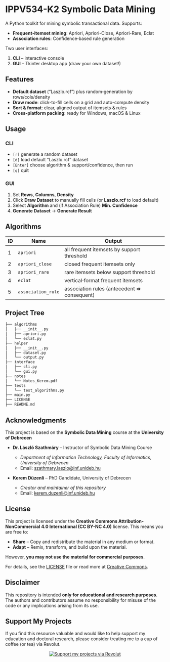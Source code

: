 # IPPV534-K2 Symbolic Data Mining

A Python toolkit for mining symbolic transactional data. Supports:

- **Frequent‐itemset mining**: Apriori, Apriori-Close, Apriori-Rare, Eclat  
- **Association rules**: Confidence‐based rule generation  

Two user interfaces:

1. **CLI** – interactive console  
2. **GUI** – Tkinter desktop app (draw your own dataset!)  


## Features

- **Default dataset** (“Laszlo.rcf”) plus random‐generation by rows/cols/density  
- **Draw mode**: click-to-fill cells on a grid and auto-compute density  
- **Sort & format**: clear, aligned output of itemsets & rules  
- **Cross-platform packing**: ready for Windows, macOS & Linux  


## Usage

### CLI

* `[r]` generate a random dataset
* `[d]` load default “Laszlo.rcf” dataset
* `[Enter]` choose algorithm & support/confidence, then run
* `[q]` quit

### GUI

1. Set **Rows**, **Columns**, **Density**
2. Click **Draw Dataset** to manually fill cells (or **Laszlo.rcf** to load default)
3. Select **Algorithm** and (if Association Rule) **Min. Confidence**
4. **Generate Dataset** → **Generate Result**


## Algorithms

| ID | Name               | Output                                      |
| -- | ------------------ | ------------------------------------------- |
| 1  | `apriori`          | all frequent itemsets by support threshold  |
| 2  | `apriori_close`    | closed frequent itemsets only               |
| 3  | `apriori_rare`     | rare itemsets below support threshold       |
| 4  | `eclat`            | vertical‐format frequent itemsets           |
| 5  | `association_rule` | association rules (antecedent ⇒ consequent) |


## Project Tree

```bash
├── algorithms
│   ├── __init__.py
│   ├── apriori.py
│   └── eclat.py
├── helper
│   ├── __init__.py
│   ├── dataset.py
│   └── output.py
├── interface
│   ├── cli.py
│   └── gui.py
├── notes
│   └── Notes_Kerem.pdf
├── tests
│   └── test_algorithms.py
├── main.py
├── LICENSE
├── README.md
```


## Acknowledgments

This project is based on the **Symbolic Data Mining** course at the **University of Debrecen**

- **Dr. László Szathmáry** – Instructor of Symbolic Data Mining Course

  - _Department of Information Technology, Faculty of Informatics, University of Debrecen_
  - Email: [szathmary.laszlo@inf.unideb.hu](mailto:szathmary.laszlo@inf.unideb.hu)


- **Kerem Düzenli** – PhD Candidate, University of Debrecen

  - _Creator and maintainer of this repository_
  - Email: [kerem.duzenli@inf.unideb.hu](mailto:kerem.duzenli@inf.unideb.hu)


## License

This project is licensed under the **Creative Commons Attribution-NonCommercial 4.0 International (CC BY-NC 4.0)** license. This means you are free to:

- **Share** – Copy and redistribute the material in any medium or format.
- **Adapt** – Remix, transform, and build upon the material.

However, **you may not use the material for commercial purposes**.

For details, see the [LICENSE](LICENSE) file or read more at [Creative Commons](https://creativecommons.org/licenses/by-nc/4.0/).


## Disclaimer

This repository is intended **only for educational and research purposes**. The authors and contributors assume no responsibility for misuse of the code or any implications arising from its use.


## Support My Projects

If you find this resource valuable and would like to help support my education and doctoral research, please consider treating me to a cup of coffee (or tea) via Revolut.

<div align="center">
  <a href="https://revolut.me/krmdznl" target="_blank">
    <img src="https://img.shields.io/badge/Support%20My%20Projects-Donate%20via%20Revolut-orange?style=for-the-badge" alt="Support my projects via Revolut" />
  </a>
</div> <br>
